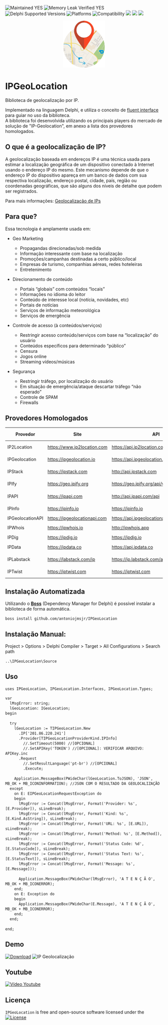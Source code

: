 ![Maintained YES](https://img.shields.io/badge/Maintained%3F-yes-green.svg)
![Memory Leak Verified YES](https://img.shields.io/badge/Memory%20Leak%20Verified%3F-yes-green.svg)
![Delphi Supported Versions](https://img.shields.io/badge/Delphi%20Supported%20Versions-Tokyo%2010.2.3%20and%20ever-blue.svg)
![Platforms](https://img.shields.io/badge/Platforms-Win32%20and%20Win64-red.svg)
![Compatibility](https://img.shields.io/badge/Compatibility-VCL,%20Firemonkey,%20DataSnap,%20Horse,%20RDW,%20RADServer-brightgreen.svg)
![](https://img.shields.io/github/stars/antoniojmsjr/IPGeoLocation.svg) ![](https://img.shields.io/github/forks/antoniojmsjr/IPGeoLocation.svg) ![](https://img.shields.io/github/issues/antoniojmsjr/IPGeoLocation.svg)
<p align="center">
  <a href="https://github.com/antoniojmsjr/IPGeoLocation/blob/master/Image/logo.png">
    <img alt="IPGeolocation" height="150" src="https://github.com/antoniojmsjr/IPGeoLocation/blob/master/Image/logo.png">
  </a>
</p>

# IPGeoLocation

Biblioteca de geolocalização por IP.

Implementado na linguagem Delphi, e utiliza o conceito de [fluent interface](https://en.wikipedia.org/wiki/Fluent_interface) para guiar no uso da biblioteca.</br>
A biblioteca foi desenvolvida utilizando os principais players do mercado de solução de "IP-Geolocation", em anexo a lista dos provedores homologados.

## O que é a geolocalização de IP?

A geolocalização baseada em endereços IP é uma técnica usada para estimar a localização geográfica de um dispositivo conectado à Internet usando o endereço IP do mesmo.  Este mecanismo depende de que o endereço IP do dispositivo apareça em um banco de dados com sua respectiva localização, endereço postal, cidade, país, região ou coordenadas geográficas, que são alguns dos níveis de detalhe que podem ser registrados.

Para mais informações: [Geolocalização de IPs](https://www.lacnic.net/3107/3/lacnic/geolocalizac%C3%A3o-de-ips)

## Para que?

Essa tecnologia é amplamente usada em:

* Geo Marketing
  * Propagandas direcionadas/sob medida
  * Informação interessante com base na localização
  * Promoções/campanhas destinadas a certo público/local
  * Empresas de turismo, companhias aéreas, redes hoteleiras
  * Entretenimento

* Direcionamento de conteúdo
  * Portais “globais” com conteúdos “locais”
  * Informações no idioma do leitor
  * Conteúdo de interesse local (notícia, novidades, etc)
  * Portais de notícias
  * Serviços de informação meteorológica
  * Serviços de emergência

* Controle de acesso (à conteúdos/serviços)
  * Restringir acesso conteúdo/serviços com base na “localização” do usuário
  * Conteúdos específicos para determinado “público”
  * Censura
  * Jogos online
  * Streaming vídeos/músicas

* Segurança
  * Restringir tráfego, por localização do usuário
  * Em situação de emergência/ataque descartar tráfego “não esperado”
  * Controle de SPAM
  * Firewalls

## Provedores Homologados

| Provedor | Site | API | Free Requests |
|---|---|---|---|
| IP2Location | https://www.ip2location.com | https://api.ip2location.com/v2 | 10.000 yearthly |
| IPGeolocation | https://ipgeolocation.io | https://api.ipgeolocation.io/ipgeo | 1.500 daily |
| IPStack  | https://ipstack.com | http://api.ipstack.com | 10.000 monthly |
| IPIfy | https://geo.ipify.org | https://geo.ipify.org/api/v1 | 1.000 monthly |
| IPAPI | https://ipapi.com | http://api.ipapi.com/api | 10.000 yearthly |
| IPInfo | https://ipinfo.io | https://ipinfo.io | 50.000 monthly |
| IPGeolocationAPI | https://ipgeolocationapi.com | https://api.ipgeolocationapi.com/geolocate | unlimited |
| IPWhois | https://ipwhois.io | http://ipwhois.app | 10.000 monthly |
| IPDig | https://ipdig.io | https://ipdig.io | unlimited |
| IPData | https://ipdata.co | https://api.ipdata.co | 1.500 daily |
| IPLabstack | https://labstack.com/ip | https://ip.labstack.com/api/v1 | 10.000 monthly |
| IPTwist | https://iptwist.com | https://iptwist.com | 1.000 monthly |

## Instalação Automatizada

Utilizando o [**Boss**](https://github.com/HashLoad/boss) (Dependency Manager for Delphi) é possível instalar a biblioteca de forma automática.

```
boss install github.com/antoniojmsjr/IPGeoLocation
```

## Instalação Manual:

Project > Options > Delphi Compiler > Target > All Configurations > Search path

```
..\IPGeoLocation\Source
```

## Uso
```delphi
uses IPGeoLocation, IPGeoLocation.Interfaces, IPGeoLocation.Types;
```

```delphi
var
  lMsgError: string;
  lGeoLocation: IGeoLocation;
begin

  try
    lGeoLocation := TIPGeoLocation.New
      .IP['201.86.220.241']
      .Provider[TIPGeoLocationProviderKind.IPInfo]
        //.SetTimeout(5000) //[OPCIONAL]
        //.SetAPIKey('TOKEN') //[OPCIONAL]: VERIFICAR ARQUIVO: APIKey.inc
      .Request
        //.SetResultLanguage('pt-br') //[OPCIONAL]
        .Execute;

    Application.MessageBox(PWideChar(lGeoLocation.ToJSON), 'JSON', MB_OK + MB_ICONINFORMATION); //JSON COM O RESULTADO DA GEOLOCALIZAÇÃO
  except
    on E: EIPGeoLocationRequestException do
    begin
      lMsgError := Concat(lMsgError, Format('Provider: %s', [E.Provider]), sLineBreak);
      lMsgError := Concat(lMsgError, Format('Kind: %s', [E.Kind.AsString]), sLineBreak);
      lMsgError := Concat(lMsgError, Format('URL: %s', [E.URL]), sLineBreak);
      lMsgError := Concat(lMsgError, Format('Method: %s', [E.Method]), sLineBreak);
      lMsgError := Concat(lMsgError, Format('Status Code: %d', [E.StatusCode]), sLineBreak);
      lMsgError := Concat(lMsgError, Format('Status Text: %s', [E.StatusText]), sLineBreak);
      lMsgError := Concat(lMsgError, Format('Message: %s', [E.Message]));

      Application.MessageBox(PWideChar(lMsgError), 'A T E N Ç Ã O', MB_OK + MB_ICONERROR);
    end;
    on E: Exception do
    begin
      Application.MessageBox(PWideChar(E.Message), 'A T E N Ç Ã O', MB_OK + MB_ICONERROR);
    end;
  end;

end;
```

## Demo
[![Download](https://img.shields.io/badge/Download-Demo.zip-orange.svg)](https://github.com/antoniojmsjr/IPGeoLocation/files/5663736/Demo.zip)
![IP Geolocalização](https://user-images.githubusercontent.com/20980984/70379772-a2843a80-190f-11ea-98b7-2bde17365438.png)

## Youtube
[![Vídeo Youtube](https://user-images.githubusercontent.com/20980984/72579261-5c7ba880-38b7-11ea-9b20-942d806a14d9.png)](https://www.youtube.com/watch?v=x8CVAudNkSY)

## Licença
`IPGeoLocation` is free and open-source software licensed under the [![License](https://img.shields.io/badge/license-Apache%202-blue.svg)](https://github.com/antoniojmsjr/IPGeoLocation/blob/master/LICENSE)
